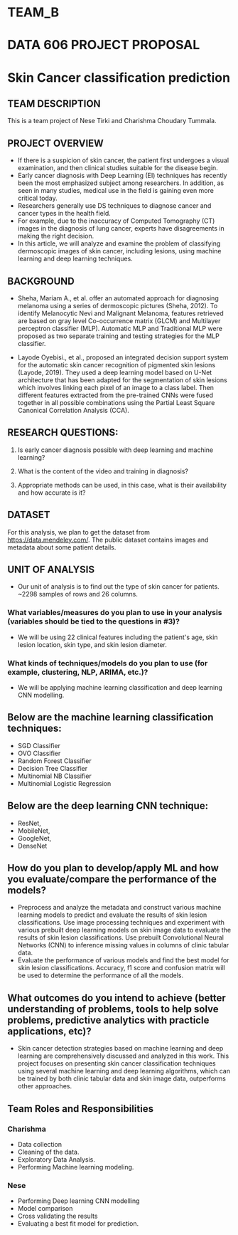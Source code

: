 # TEAM_B

# DATA 606 PROJECT PROPOSAL

# Skin Cancer classification prediction

## TEAM DESCRIPTION
This is a team project of Nese Tirki and Charishma Choudary Tummala.

## PROJECT OVERVIEW

* If there is a suspicion of skin cancer, the patient first undergoes a visual examination, and then clinical studies suitable for the disease begin.
* Early cancer diagnosis with Deep Learning (EI) techniques has recently been the most emphasized subject among researchers. In addition, as seen in many studies, medical
use in the field is gaining even more critical today.
* Researchers generally use DS techniques to diagnose cancer and cancer types in the health field.
* For example, due to the inaccuracy of Computed Tomography (CT) images in the diagnosis of lung cancer, experts have disagreements in making the right decision.
* In this article, we will analyze and examine the problem of classifying dermoscopic images of skin cancer, including lesions, using machine learning and deep learning techniques.

## BACKGROUND

* Sheha, Mariam A., et al. offer an automated approach for diagnosing melanoma using a series of dermoscopic pictures  (Sheha, 2012). To identify Melanocytic Nevi and Malignant Melanoma, features retrieved are based on gray level Co-occurrence matrix (GLCM) and Multilayer perceptron classifier (MLP). Automatic MLP and Traditional MLP were proposed as two separate training and testing strategies for the MLP classifier.

* Layode Oyebisi., et al., proposed an integrated decision support system for the automatic skin cancer recognition of pigmented skin lesions  (Layode, 2019). They used a deep learning model based on U-Net architecture that has been adapted for the segmentation of skin lesions which involves linking each pixel of an image to a class label. Then different features extracted from the pre-trained CNNs were fused together in all possible combinations using the Partial Least Square Canonical Correlation Analysis (CCA). 

## RESEARCH QUESTIONS:

1.  Is early cancer diagnosis possible with deep learning and machine learning?

2.  What is the content of the video and training in diagnosis?

3.  Appropriate methods can be used, in this case, what is their availability and how accurate is it?


## DATASET

For this analysis, we plan to get the dataset from https://data.mendeley.com/. The public dataset contains images and metadata about some patient details.

## UNIT OF ANALYSIS

* Our unit of analysis is to find out the type of skin cancer for patients. ~2298 samples of rows and 26 columns.

### What variables/measures do you plan to use in your analysis (variables should be tied to the questions in #3)?
 + We will be using 22 clinical features including the patient's age, skin lesion location, skin type, and skin lesion diameter.

### What kinds of techniques/models do you plan to use (for example, clustering, NLP, ARIMA, etc.)?
* We will be applying machine learning classification and deep learning CNN modelling.

## Below are the machine learning classification techniques:

* SGD Classifier
* OVO Classifier
* Random Forest Classifier
* Decision Tree Classifier
* Multinomial NB Classifier
* Multinomial Logistic Regression
 
 ## Below are the deep learning CNN technique:
 
* ResNet,
* MobileNet,
* GoogleNet,
* DenseNet


## How do you plan to develop/apply ML and how you evaluate/compare the performance of the models?

* Preprocess and analyze the metadata and construct various machine learning models to predict and evaluate the results of skin lesion classifications. Use image processing techniques and experiment with various prebuilt deep learning models on skin image data to evaluate the results of skin lesion classifications. Use prebuilt Convolutional Neural Networks (CNN) to inference missing values in columns of clinic tabular data. 
* Evaluate the performance of various models and find the best model for skin lesion classifications. Accuracy, f1 score and confusion matrix will be used to determine the performance of all the models. 

## What outcomes do you intend to achieve (better understanding of problems, tools to help solve problems, predictive analytics with practicle applications, etc)?

* Skin cancer detection strategies based on machine learning and deep learning are comprehensively discussed and analyzed in this work. This project focuses on presenting skin cancer classification techniques using several machine learning and deep learning algorithms, which can be trained by both clinic tabular data and skin image data, outperforms other approaches.

## Team Roles and Responsibilities

### Charishma

* Data collection 
* Cleaning of the data.
* Exploratory Data Analysis.
* Performing Machine learning modeling.

### Nese

* Performing Deep learning CNN modelling
* Model comparison
* Cross validating the results
* Evaluating a best fit model for prediction.
